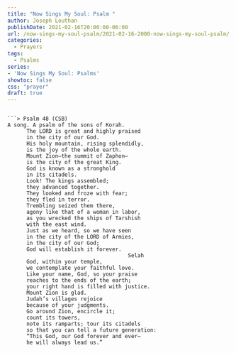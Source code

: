 ```yaml
---
title: "Now Sings My Soul: Psalm "
author: Joseph Louthan
publishDate: 2021-02-16T20:00:00-06:00
url: /now-sings-my-soul-psalm/2021-02-16-2000-now-sings-my-soul-psalm/
categories:
  - Prayers
tags:
  - Psalms
series:
- 'Now Sings My Soul: Psalms'
showtoc: false
css: "prayer"
draft: true
---
```

<div style="font-variant: small-caps;">

</div>

```text

```> Psalm 48 (CSB)
A song. A psalm of the sons of Korah.
      The LORD is great and highly praised 
      in the city of our God. 
      His holy mountain, rising splendidly, 
      is the joy of the whole earth. 
      Mount Zion—the summit of Zaphon—
      is the city of the great King. 
      God is known as a stronghold 
      in its citadels.
      Look! The kings assembled; 
      they advanced together. 
      They looked and froze with fear; 
      they fled in terror. 
      Trembling seized them there, 
      agony like that of a woman in labor, 
      as you wrecked the ships of Tarshish 
      with the east wind. 
      Just as we heard, so we have seen 
      in the city of the LORD of Armies, 
      in the city of our God; 
      God will establish it forever. 
                                      Selah
      God, within your temple, 
      we contemplate your faithful love. 
      Like your name, God, so your praise 
      reaches to the ends of the earth; 
      your right hand is filled with justice. 
      Mount Zion is glad. 
      Judah’s villages rejoice 
      because of your judgments.
      Go around Zion, encircle it; 
      count its towers, 
      note its ramparts; tour its citadels 
      so that you can tell a future generation: 
      “This God, our God forever and ever—
      he will always lead us.”
